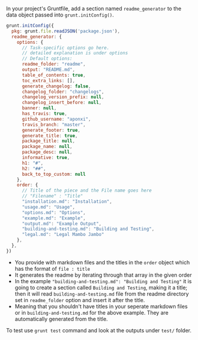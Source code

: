 In your project's Gruntfile, add a section named `readme_generator` to the data object passed into `grunt.initConfig()`.

```js
grunt.initConfig({
  pkg: grunt.file.readJSON('package.json'),
  readme_generator: {
    options: {
      // Task-specific options go here.
      // detailed explanation is under options
      // Default options:
      readme_folder: "readme",
      output: "README.md",
      table_of_contents: true,
      toc_extra_links: [],
      generate_changelog: false,
      changelog_folder: "changelogs",
      changelog_version_prefix: null,
      changelog_insert_before: null,
      banner: null,
      has_travis: true,
      github_username: "aponxi",
      travis_branch: "master",
      generate_footer: true,
      generate_title: true,
      package_title: null,
      package_name: null,
      package_desc: null,
      informative: true,
      h1: "#",
      h2: "##",
      back_to_top_custom: null
    },
    order: {
      // Title of the piece and the File name goes here
      // "Filename" : "Title"
      "installation.md": "Installation",
      "usage.md": "Usage",
      "options.md": "Options",
      "example.md": "Example",
      "output.md": "Example Output",
      "building-and-testing.md": "Building and Testing",
      "legal.md": "Legal Mambo Jambo"
    },
  },
})
```

- You provide with markdown files and the titles in the `order` object which has the format of `file : title`
- It generates the readme by iterating through that array in the given order
- In the example `"building-and-testing.md": "Building and Testing"` it is going to create a section called `Building and Testing`, making it a title; then it will read `building-and-testing.md` file from the readme directory set in `readme_folder` option and insert it after the title. 
- Meaning that you shouldn't have titles in your seperate markdown files or in `building-and-testing.md` for the above example. They are automatically generated from the title.

To test use `grunt test` command and look at the outputs under `test/` folder.